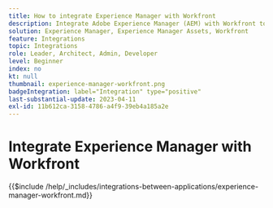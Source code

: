 ```yaml
---
title: How to integrate Experience Manager with Workfront
description: Integrate Adobe Experience Manager (AEM) with Workfront to streamline your marketing operations.
solution: Experience Manager, Experience Manager Assets, Workfront
feature: Integrations
topic: Integrations
role: Leader, Architect, Admin, Developer
level: Beginner
index: no
kt: null
thumbnail: experience-manager-workfront.png
badgeIntegration: label="Integration" type="positive"
last-substantial-update: 2023-04-11
exl-id: 11b612ca-3158-4786-a4f9-39eb4a185a2e
---
```

# Integrate Experience Manager with Workfront

{{$include /help/_includes/integrations-between-applications/experience-manager-workfront.md}}

